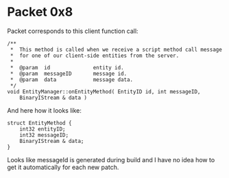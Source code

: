 # Packet 0x8

Packet corresponds to this client function call:

```
/**
 *	This method is called when we receive a script method call message
 *	for one of our client-side entities from the server.
 *
 *	@param	id				entity id.
 *	@param	messageID		message id.
 *	@param	data			message data.
 */
void EntityManager::onEntityMethod( EntityID id, int messageID,
	BinaryIStream & data )
```

And here how it looks like:

```
struct EntityMethod {
    int32 entityID;
    int32 messageID;
    BinaryIStream & data;
}
```

Looks like messageId is generated during build and I have no idea how to get it automatically for each new patch.
